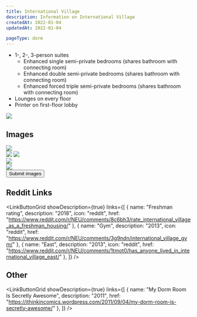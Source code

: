 ```yaml
---
title: International Village
description: Information on International Village
createdAt: 2022-01-04
updatedAt: 2022-01-04

pageType: dorm
---
```


<Expandable title="Dorm Information" variant="gray">

- 1-, 2-, 3-person suites
  - Enhanced single semi-private bedrooms (shares bathroom with connecting room)
  - Enhanced double semi-private bedrooms (shares bathroom with connecting room)
  - Enhanced forced triple semi-private bedrooms (shares bathroom with connecting room)
- Lounges on every floor
- <Icon className="inline" id="printer" /> Printer on first-floor lobby

</Expandable>

<Expandable title="Floor Plans" variant="gray">
  <div className="grid grid-cols-1 gap-base">
    <Image src={"/housing/international-village/plan1.jpg"} height={234} width={269} quality={50} />
  </div>
</Expandable>

## Images

<Expandable title="Double" icon="image">
  <div className="grid grid-cols-1 md:grid-cols-3 lg:grid-cols-2 gap-base">
    <Image src={"/housing/international-village/double1.jpg"} height={1478} width={1125} quality={50} /> 
  </div>
</Expandable>

<Expandable title="Single" icon="image">
  <div className="grid grid-cols-1 md:grid-cols-2 lg:grid-cols-2 gap-base">
    <Image src={"/housing/international-village/single2.png"} height={1608} width={2164} quality={50} /> 
    <Image src={"/housing/international-village/single3.png"} height={1608} width={2164} quality={50} /> 
  </div>
  <Spacer />
  <div className="grid grid-cols-1 md:grid-cols-2 lg:grid-cols-2 gap-base">
    <Image src={"/housing/international-village/single1.jpg"} height={2048} width={1536} quality={50} /> 
  </div>
</Expandable>

<Expandable title="Bathroom" icon="image">
  <div className="grid grid-cols-1 gap-base">
    <Image src={"/housing/international-village/bathroom1.jpg"} height={2048} width={1536} quality={50} />
  </div>
</Expandable>

<Expandable title="Videos" icon="video" variant="gray">
  <div className="grid grid-cols-1 gap-base">
    <YoutubeEmbed videoId="xNI5kKrLsyw" />
    <YoutubeEmbed videoId="5XV07tNnICw" />
    <YoutubeEmbed videoId="yd7RlBdA4ac" />
  </div>
</Expandable>

<div className="flex">
  <Button 
    icon="plus"
    href={{
      pathname: "/contribute",
      query: { name: frontmatter.title },
    }}> Submit images </Button>
</div>

## Reddit Links

<LinkButtonGrid showDescription={true} links={[
{
name: "Freshman rating",
description: "2018",
icon: "reddit",
href: "https://www.reddit.com/r/NEU/comments/8c6bh3/rate_international_village_as_a_freshman_housing/"
},
{
name: "Gym",
description: "2013",
icon: "reddit",
href: "https://www.reddit.com/r/NEU/comments/3g9ndn/international_village_gym/"
},
{
name: "East",
description: "2013",
icon: "reddit",
href: "https://www.reddit.com/r/NEU/comments/1tmot0/has_anyone_lived_in_international_village_east/"
},
]} />

## Other

<LinkButtonGrid showDescription={true} links={[
{
name: "My Dorm Room Is Secretly Awesome",
description: "2011",
href: "https://ithinkincomics.wordpress.com/2011/09/04/my-dorm-room-is-secretly-awesome/"
},
]} />
